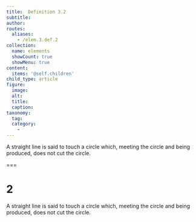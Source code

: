 ```yaml
---
title:  Definition 3.2
subtitle: 
author:
routes:
  aliases:
    - /elem.3.def.2
collection:
  name: elements
  showCount: true
  showMenu: true
content:
  items: '@self.children'
child_type: article
figure:
  image:
  alt:
  title:
  caption:
taxonomy:
  tag:
  category:
    - 
---
```


<p>A straight line is said to <hi rend="bold">touch a circle</hi> which, meeting the circle and being produced, does not cut the circle.</p>

===

<h1>2</h1>
<p>A straight line is said to <span class="bold">touch a circle</span> which, meeting the circle and being produced, does not cut the circle.</p>
